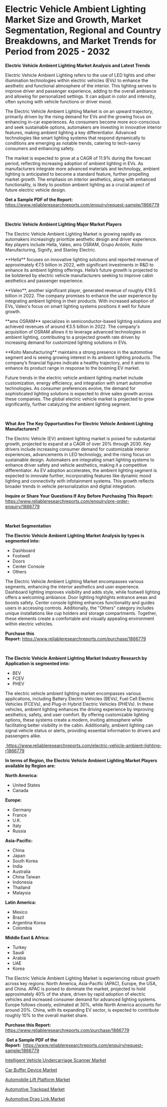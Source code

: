 <p><h1>Electric Vehicle Ambient Lighting Market Size and Growth, Market Segmentation, Regional and Country Breakdowns, and Market Trends for Period from 2025 -  2032</h1></p><p><strong>Electric Vehicle Ambient Lighting Market Analysis and Latest Trends</strong></p>
<p><p>Electric Vehicle Ambient Lighting refers to the use of LED lights and other illumination technologies within electric vehicles (EVs) to enhance the aesthetic and functional atmosphere of the interior. This lighting serves to improve driver and passenger experience, adding to the overall ambiance and allowing for personalized settings. It can adjust in color and intensity, often syncing with vehicle functions or driver mood.</p><p>The Electric Vehicle Ambient Lighting Market is on an upward trajectory, primarily driven by the rising demand for EVs and the growing focus on enhancing in-car experiences. As consumers become more eco-conscious and seek sustainable options, automakers are investing in innovative interior features, making ambient lighting a key differentiator. Advanced technologies like smart lighting systems that respond dynamically to conditions are emerging as notable trends, catering to tech-savvy consumers and enhancing safety.</p><p>The market is expected to grow at a CAGR of 11.9% during the forecast period, reflecting increasing adoption of ambient lighting in EVs. As manufacturers integrate more advanced materials and technology, ambient lighting is anticipated to become a standard feature, further propelling market growth. The emphasis on interior aesthetics, along with enhanced functionality, is likely to position ambient lighting as a crucial aspect of future electric vehicle design.</p></p>
<p><strong>Get a Sample PDF of the Report:&nbsp;</strong> <a href="https://www.reliableresearchreports.com/enquiry/request-sample/1866779?utm_campaign=41&utm_medium=2&utm_source=Github&utm_content=ia&utm_term=31032025&utm_id=electric-vehicle-ambient-lighting">https://www.reliableresearchreports.com/enquiry/request-sample/1866779</a></p>
<p>&nbsp;</p>
<p><strong>Electric Vehicle Ambient Lighting Major Market Players</strong></p>
<p><p>The Electric Vehicle Ambient Lighting Market is growing rapidly as automakers increasingly prioritize aesthetic design and driver experience. Key players include Hella, Valeo, ams OSRAM, Grupo Antolin, Koito Manufacturing, Signify, and Stanley Electric.</p><p>**Hella** focuses on innovative lighting solutions and reported revenue of approximately €7.5 billion in 2022, with significant investments in R&D to enhance its ambient lighting offerings. Hella’s future growth is projected to be bolstered by electric vehicle manufacturers seeking to improve cabin aesthetics and passenger experience.</p><p>**Valeo**, another significant player, generated revenue of roughly €19.5 billion in 2022. The company promises to enhance the user experience by integrating ambient lighting in their products. With increased adoption of EVs, Valeo's focus on smart lighting systems positions it well for future growth.</p><p>**ams OSRAM** specializes in semiconductor-based lighting solutions and achieved revenues of around €3.5 billion in 2022. The company's acquisition of OSRAM allows it to leverage advanced technologies in ambient lighting, contributing to a projected growth rate driven by increasing demand for customized lighting solutions in EVs.</p><p>**Koito Manufacturing** maintains a strong presence in the automotive segment and is seeing growing interest in its ambient lighting products. The company’s financial figures indicate a healthy trajectory, and it aims to enhance its product range in response to the booming EV market.</p><p>Future trends in the electric vehicle ambient lighting market include customization, energy efficiency, and integration with smart automotive technologies. As consumer preferences evolve, the demand for sophisticated lighting solutions is expected to drive sales growth across these companies. The global electric vehicle market is projected to grow significantly, further catalyzing the ambient lighting segment.</p></p>
<p>&nbsp;</p>
<p><strong>What Are The Key Opportunities For Electric Vehicle Ambient Lighting Manufacturers?</strong></p>
<p><p>The Electric Vehicle (EV) ambient lighting market is poised for substantial growth, projected to expand at a CAGR of over 20% through 2030. Key drivers include increasing consumer demand for customizable interior experiences, advancements in LED technology, and the rising focus on sustainable design. Automakers are integrating smart lighting systems to enhance driver safety and vehicle aesthetics, making it a competitive differentiator. As EV adoption accelerates, the ambient lighting segment is expected to innovate further, incorporating features like dynamic mood lighting and connectivity with infotainment systems. This growth reflects broader trends in vehicle personalization and digital integration.</p></p>
<p><strong>Inquire or Share Your Questions If Any Before Purchasing This Report:</strong> <a href="https://www.reliableresearchreports.com/enquiry/pre-order-enquiry/1866779?utm_campaign=41&utm_medium=2&utm_source=Github&utm_content=ia&utm_term=31032025&utm_id=electric-vehicle-ambient-lighting">https://www.reliableresearchreports.com/enquiry/pre-order-enquiry/1866779</a></p>
<p>&nbsp;</p>
<p><strong>Market Segmentation</strong></p>
<p><strong>The Electric Vehicle Ambient Lighting Market Analysis by types is segmented into:</strong></p>
<p><ul><li>Dashboard</li><li>Footwell</li><li>Doors</li><li>Center Console</li><li>Others</li></ul></p>
<p><p>The Electric Vehicle Ambient Lighting Market encompasses various segments, enhancing the interior aesthetics and user experience. Dashboard lighting improves visibility and adds style, while footwell lighting offers a welcoming ambiance. Door lighting highlights entrance areas and boosts safety. Center console lighting enhances functionality and guides users in accessing controls. Additionally, the "Others" category includes unique installations like cup holders and storage compartments. Together, these elements create a comfortable and visually appealing environment within electric vehicles.</p></p>
<p><strong>Purchase this Report:&nbsp;</strong><a href="https://www.reliableresearchreports.com/purchase/1866779?utm_campaign=41&utm_medium=2&utm_source=Github&utm_content=ia&utm_term=31032025&utm_id=electric-vehicle-ambient-lighting">https://www.reliableresearchreports.com/purchase/1866779</a></p>
<p>&nbsp;</p>
<p><strong>The Electric Vehicle Ambient Lighting Market Industry Research by Application is segmented into:</strong></p>
<p><ul><li>BEV</li><li>FCEV</li><li>PHEV</li></ul></p>
<p><p>The electric vehicle ambient lighting market encompasses various applications, including Battery Electric Vehicles (BEVs), Fuel Cell Electric Vehicles (FCEVs), and Plug-in Hybrid Electric Vehicles (PHEVs). In these vehicles, ambient lighting enhances the driving experience by improving aesthetics, safety, and user comfort. By offering customizable lighting options, these systems create a modern, inviting atmosphere while facilitating better visibility in the cabin. Additionally, ambient lighting can signal vehicle status or alerts, providing essential information to drivers and passengers alike.</p></p>
<p><a href="https://www.reliableresearchreports.com/electric-vehicle-ambient-lighting-r1866779?utm_campaign=41&utm_medium=2&utm_source=Github&utm_content=ia&utm_term=31032025&utm_id=electric-vehicle-ambient-lighting">&nbsp;https://www.reliableresearchreports.com/electric-vehicle-ambient-lighting-r1866779</a></p>
<p><strong>In terms of Region, the Electric Vehicle Ambient Lighting Market Players available by Region are:</strong></p>
<p>
    <p> <strong> North America: </strong>
        <ul>
            <li>United States</li>
            <li>Canada</li>
        </ul>
        </p> 
    <p> <strong> Europe: </strong>
        <ul>
            <li>Germany</li>
            <li>France</li>
            <li>U.K.</li>
            <li>Italy</li>
            <li>Russia</li>
        </ul>
        </p> 
    <p> <strong> Asia-Pacific: </strong>
        <ul>
            <li>China</li>
            <li>Japan</li>
            <li>South Korea</li>
            <li>India</li>
            <li>Australia</li>
            <li>China Taiwan</li>
            <li>Indonesia</li>
            <li>Thailand</li>
            <li>Malaysia</li>
        </ul>
        </p> 
    <p> <strong> Latin America: </strong>
        <ul>
            <li>Mexico</li>
            <li>Brazil</li>
            <li>Argentina Korea</li>
            <li>Colombia</li>
        </ul>
        </p> 
    <p> <strong> Middle East & Africa: </strong>
        <ul>
            <li>Turkey</li>
            <li>Saudi</li>
            <li>Arabia</li>
            <li>UAE</li>
            <li>Korea</li>
        </ul>
    </p>
    </p>
<p><p>The Electric Vehicle Ambient Lighting Market is experiencing robust growth across key regions: North America, Asia-Pacific (APAC), Europe, the USA, and China. APAC is poised to dominate the market, projected to hold approximately 40% of the share, driven by rapid adoption of electric vehicles and increased consumer demand for advanced lighting systems. Europe follows closely, estimated at 30%, while North America accounts for around 20%. China, with its expanding EV sector, is expected to contribute roughly 10% to the overall market share.</p></p>
<p><strong>Purchase this Report: </strong><a href="https://www.reliableresearchreports.com/purchase/1866779?utm_campaign=41&utm_medium=2&utm_source=Github&utm_content=ia&utm_term=31032025&utm_id=electric-vehicle-ambient-lighting">https://www.reliableresearchreports.com/purchase/1866779</a></p>
<p>&nbsp;<strong>Get a Sample PDF of the Report:&nbsp;&nbsp;</strong><a href="https://www.reliableresearchreports.com/enquiry/request-sample/1866779?utm_campaign=41&utm_medium=2&utm_source=Github&utm_content=ia&utm_term=31032025&utm_id=electric-vehicle-ambient-lighting">https://www.reliableresearchreports.com/enquiry/request-sample/1866779</a></p>
<p><strong></strong></p>
<p><p><a href="https://github.com/naingbiner7i/Market-Research-Report-List-1/blob/main/intelligent-vehicle-undercarriage-scanner-market.md?utm_campaign=41&utm_medium=2&utm_source=Github&utm_content=ia&utm_term=31032025&utm_id=electric-vehicle-ambient-lighting">Intelligent Vehicle Undercarriage Scanner Market</a></p><p><a href="https://github.com/siwerhommer97/Market-Research-Report-List-1/blob/main/car-buffer-device-market.md?utm_campaign=41&utm_medium=2&utm_source=Github&utm_content=ia&utm_term=31032025&utm_id=electric-vehicle-ambient-lighting">Car Buffer Device Market</a></p><p><a href="https://github.com/tabormahay2f/Market-Research-Report-List-1/blob/main/automobile-lift-platform-market.md?utm_campaign=41&utm_medium=2&utm_source=Github&utm_content=ia&utm_term=31032025&utm_id=electric-vehicle-ambient-lighting">Automobile Lift Platform Market</a></p><p><a href="https://github.com/baatetoshda/Market-Research-Report-List-1/blob/main/automotive-trackpad-market.md?utm_campaign=41&utm_medium=2&utm_source=Github&utm_content=ia&utm_term=31032025&utm_id=electric-vehicle-ambient-lighting">Automotive Trackpad Market</a></p><p><a href="https://github.com/zdybelzinn/Market-Research-Report-List-1/blob/main/automotive-drag-link-market.md?utm_campaign=41&utm_medium=2&utm_source=Github&utm_content=ia&utm_term=31032025&utm_id=electric-vehicle-ambient-lighting">Automotive Drag Link Market</a></p></p>